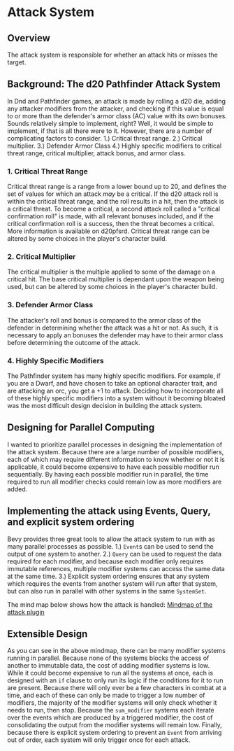 # Attack System
## Overview
The attack system is responsible for whether an attack hits or misses the target.
## Background: The d20 Pathfinder Attack System
In Dnd and Pathfinder games, an attack is made by rolling a d20 die, adding any
attacker modifiers from the attacker, and checking if this value is equal to or
more than the defender's armor class (AC) value with its own bonuses. Sounds
relatively simple to implement, right? Well, it would be simple to implement,
if that is all there were to it. However, there are a number of complicating
factors to consider.
1.) Critical threat range.
2.) Critical multiplier.
3.) Defender Armor Class
4.) Highly specific modifiers to critical threat range, critical multiplier,
attack bonus, and armor class.
### 1. Critical Threat Range
Critical threat range is a range from a lower bound up to 20, and defines the
set of values for which an attack *may* be a critical. If the d20 attack roll
is within the critical threat range, and the roll results in a hit, then the
attack is a critical threat. To become a critical, a second attack roll called
a "critical confirmation roll" is made, with all relevant bonuses included,
and if the critical confirmation roll is a success, then the threat becomes a
critical. More information is available on d20pfsrd.
Critical threat range can be altered by some choices in the player's character
build.
### 2. Critical Multiplier
The critical multiplier is the multiple applied to some of the damage on a
critical hit. The base critical multiplier is dependant upon the weapon being
used, but can be altered by some choices in the player's character build.
### 3. Defender Armor Class
The attacker's roll and bonus is compared to the armor class of the defender in
determining whether the attack was a hit or not. As such, it is necessary to
apply an bonuses the defender may have to their armor class before determining
the outcome of the attack.
### 4. Highly Specific Modifiers
The Pathfinder system has many highly specific modifiers. For example, if you
are a Dwarf, and have chosen to take an optional character trait, and are
attacking an orc, you get a +1 to attack. Deciding how to incorporate all of
these highly specific modifiers into a system without it becoming bloated was
the most difficult design decision in building the attack system.
## Designing for Parallel Computing
I wanted to prioritize parallel processes in designing the implementation of the
attack system. Because there are a large number of possible modifiers, each of
which may require different information to know whether or not it is applicable,
it could become expensive to have each possible modifier run sequentially. By
having each possible modifier run in parallel, the time required to run all
modifier checks could remain low as more modifiers are added.
## Implementing the attack using Events, Query, and explicit system ordering
Bevy provides three great tools to allow the attack system to run with as many
parallel processes as possible. 
1.) `Event`s can be used to send the output of one system to another.
2.) `Query` can be used to request the data required for each modifier, and
because each modifier only requires immutable references, multiple modifier
systems can access the same data at the same time.
3.) Explicit system ordering ensures that any system which requires the events
from another system will run after that system, but can also run in parallel
with other systems in the same `SystemSet`.

The mind map below shows how the attack is handled:
[Mindmap of the attack plugin](/readme_mindmaps/attack.pdf)
## Extensible Design
As you can see in the above mindmap, there can be many modifier systems running
in parallel. Because none of the systems blocks the access of another to
immutable data, the cost of adding modifier systems is low. While it could
become expensive to run all the systems at once, each is designed with an `if`
clause to only run its logic if the conditions for it to run are present.
Because there will only ever be a few characters in combat at a time, and each
of these can only be made to trigger a low number of modifiers, the majority of
the modifier systems will only check whether it needs to run, then stop.
Because the `sum_modifier` systems each iterate over the events which are
produced by a triggered modifier, the cost of consolidating the output from the
modifier systems will remain low. Finally, because there is explicit system
ordering to prevent an `Event` from arriving out of order, each system will only
trigger once for each attack.
